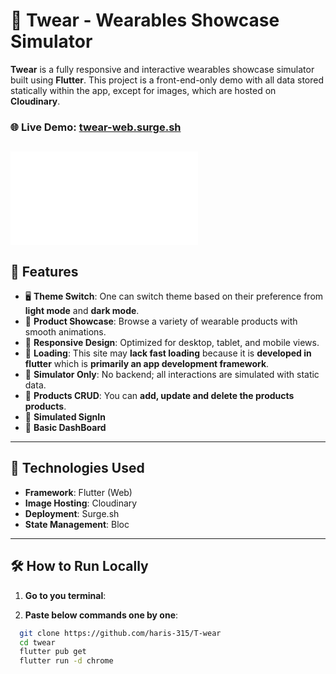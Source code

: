 # 🧥 **Twear - Wearables Showcase Simulator**

**Twear** is a fully responsive and interactive wearables showcase simulator built using **Flutter**. This project is a front-end-only demo with all data stored statically within the app, except for images, which are hosted on **Cloudinary**.

### 🌐 **Live Demo**: [twear-web.surge.sh](https://twear-web.surge.sh)
![[preview alt](assets/preview/preview.png)](twear-web.surge.sh)
---

## 📑 **Features**


- 🖥 **Theme Switch**: One can switch theme based on their preference from **light mode** and **dark mode**.
- 💎 **Product Showcase**: Browse a variety of wearable products with smooth animations.
- 📱 **Responsive Design**: Optimized for desktop, tablet, and mobile views.
- 🚀 **Loading**: This site may **lack fast loading** because it is **developed in flutter** which is **primarily an app development framework**.
- 🧮 **Simulator Only**: No backend; all interactions are simulated with static data.
- 📝 **Products CRUD**: You can **add, update and delete the products products**. 
- 🔑 **Simulated SignIn**
- 📃 **Basic DashBoard**

  

---

## 🚀 **Technologies Used**

- **Framework**: Flutter (Web)
- **Image Hosting**: Cloudinary
- **Deployment**: Surge.sh
- **State Management**: Bloc

---

## 🛠️ **How to Run Locally**

1. **Go to you terminal**:

   
2. **Paste below commands one by one**:
```bash
  git clone https://github.com/haris-315/T-wear
  cd twear
  flutter pub get
  flutter run -d chrome


